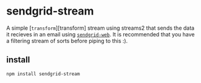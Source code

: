 # sendgrid-stream

A simple [`transform`][transform] stream using streams2 that sends the data it recieves
in an email using [`sendgrid-web`][sendgrid]. It is recommended that you have a
filtering stream of sorts before piping to this :).

## install

```sh
npm install sendgrid-stream
```

[sendgrid]: https://github.com/jesusabdullah/node-sendgrid-web
